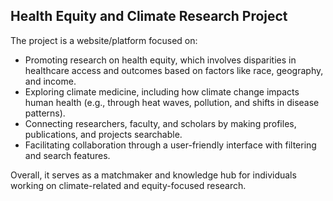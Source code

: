 ## Health Equity and Climate Research Project

The project is a website/platform focused on:

- Promoting research on health equity, which involves disparities in healthcare access and outcomes based on factors like race, geography, and income.
- Exploring climate medicine, including how climate change impacts human health (e.g., through heat waves, pollution, and shifts in disease patterns).
- Connecting researchers, faculty, and scholars by making profiles, publications, and projects searchable.
- Facilitating collaboration through a user-friendly interface with filtering and search features.

Overall, it serves as a matchmaker and knowledge hub for individuals working on climate-related and equity-focused research.
